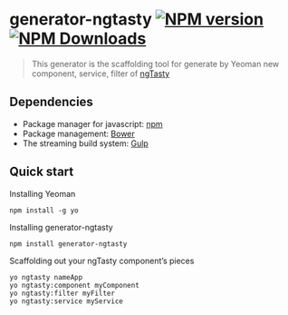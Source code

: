 # generator-ngtasty [![NPM version](https://badge.fury.io/js/generator-ngtasty.svg)](https://www.npmjs.org/package/generator-ngtasty) [![NPM Downloads](http://img.shields.io/npm/dm/generator-ngtasty.svg)](https://www.npmjs.org/package/generator-ngtasty)
> This generator is the scaffolding tool for generate by Yeoman new component, service, filter of [ngTasty](http://zizzamia.com/ng-tasty/contribute)

## Dependencies
- Package manager for javascript: [npm](https://www.npmjs.com/)
- Package management: [Bower](http://bower.io/) 
- The streaming build system: [Gulp](http://gulpjs.com/) 

## Quick start
Installing Yeoman
```
npm install -g yo
```

Installing generator-ngtasty
```
npm install generator-ngtasty
```

Scaffolding out your ngTasty component’s pieces
```
yo ngtasty nameApp
yo ngtasty:component myComponent
yo ngtasty:filter myFilter
yo ngtasty:service myService
```
